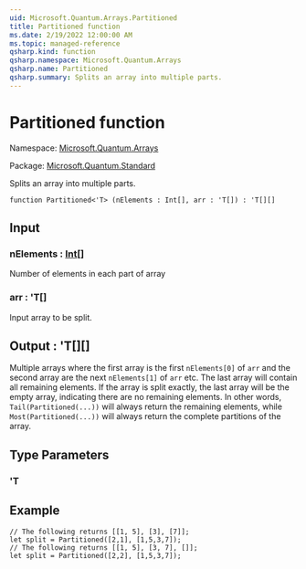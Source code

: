 ```yaml
---
uid: Microsoft.Quantum.Arrays.Partitioned
title: Partitioned function
ms.date: 2/19/2022 12:00:00 AM
ms.topic: managed-reference
qsharp.kind: function
qsharp.namespace: Microsoft.Quantum.Arrays
qsharp.name: Partitioned
qsharp.summary: Splits an array into multiple parts.
---
```


# Partitioned function

Namespace: [Microsoft.Quantum.Arrays](xref:Microsoft.Quantum.Arrays)

Package: [Microsoft.Quantum.Standard](https://nuget.org/packages/Microsoft.Quantum.Standard)


Splits an array into multiple parts.

```qsharp
function Partitioned<'T> (nElements : Int[], arr : 'T[]) : 'T[][]
```


## Input

### nElements : [Int](xref:microsoft.quantum.qsharp.valueliterals#int-literals)[]

Number of elements in each part of array


### arr : 'T[]

Input array to be split.



## Output : 'T[][]

Multiple arrays where the first array is the first `nElements[0]` of `arr`and the second array are the next `nElements[1]` of `arr` etc. The last arraywill contain all remaining elements. If the array is split exactly, thelast array will be the empty array, indicating there are no remaining elements.In other words, `Tail(Partitioned(...))` will always return the remainingelements, while `Most(Partitioned(...))` will always return the completepartitions of the array.

## Type Parameters

### 'T



## Example

```qsharp// The following returns [[1, 5], [3], [7]];let split = Partitioned([2,1], [1,5,3,7]);// The following returns [[1, 5], [3, 7], []];let split = Partitioned([2,2], [1,5,3,7]);```